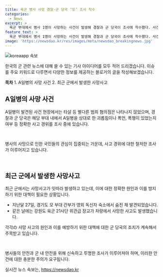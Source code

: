 ```yaml
---
title: 육군 병사 사망 경찰·군 당국 ‘또’ 조사 착수
categories:
  - News
excerpt: >
  육군 부대에서 병사 1명이 사망하는 사건이 발생해 경찰과 군 당국이 조사에 착수했다. 사건 현장에서는 타살 등 별다른 범죄 혐의점은 나타나지 않았으며, 군과 경찰은 A일병을 상대로 한 괴롭힘이나 폭언, 폭행 등을 조사 중이다. 최근 군에서는 사망사고가 잇따라 발생하고 있는 가운데, 이번 사건으로 인하여 군 내부 갈등이나 안전 문제에 대한 우려가 커지고 있다.
feature_text: >
  육군 부대에서 병사 1명이 사망하는 사건이 발생해 경찰과 군 당국이 조사에 착수했다. 사건 현장에서는 타살 등 별다른 범죄 혐의점은 나타나지 않았으며, 군과 경찰은 A일병을 상대로 한 괴롭힘이나 폭언, 폭행 등을 조사 중이다. 최근 군에서는 사망사고가 잇따라 발생하고 있는 가운데, 이번 사건으로 인하여 군 내부 갈등이나 안전 문제에 대한 우려가 커지고 있다.
image: 'https://newsdao.kr/res/images/meta/newsdao_breakingnews.jpg'
---
```


<p><img src="https://newsdao.kr/res/images/meta/newsdao_breakingnews.jpg" alt="koreaapp 속보" /></p>

<p>한국의 군 관련 뉴스에 대해 쓸 수 있는 기사 아이디어를 모두 적어 드리겠습니다. 이슈를 주요 키워드로 다루면서 다양한 정보를 제공하는 블로거의 글을 작성해보겠습니다.</p>

<p><strong>목차</strong>
1. A일병의 사망 사건
2. 최근 군에서 발생한 사망사고</p>

<h2 data-ke-size="size26">A일병의 사망 사건</h2>

<p>A일병이 발견된 사건 현장에서는 타살 등 별다른 범죄 혐의점은 나타나지 않았으며, 경찰과 군 당국은 해당 부대 내에서 A일병을 상대로 한 괴롭힘이나 폭언, 폭행이 있었는지 여부 등 정확한 사고 경위를 조사 중에 있습니다. </p>

<p data-ke-size="size16">&nbsp;</p>

<p>병사의 사망으로 인한 국민들의 관심이 집중되는 가운데, 사고 경위에 대한 철저한 조사가 이루어지고 있습니다.</p>

<p data-ke-size="size16">&nbsp;</p>

<h2 data-ke-size="size26">최근 군에서 발생한 사망사고</h2>

<p>최근 군에서는 사망사고가 잇따라 발생하고 있는데, 이에 대한 정확한 원인과 이를 방지하기 위한 대책이 필요한 상황입니다. </p>

<ul>
  <li>지난달 27일, 경기도 모 부대 간부가 영외 독신자 숙소에서 숨진 채 발견되었습니다.</li>
  <li>같은 날에는 강원도 육군 21사단 위관급 장교가 차량에서 사망한 사고도 발생했습니다.</li>
</ul>

<p>각각の 사망 사고의 원인과 이를 예방하기 위한 대책에 대한 군 당국의 조치가 계속해서 주목받고 있습니다.</p>

<p data-ke-size="size16">&nbsp;</p>

<p>병사들의 안전과 군 내 안전을 위해 신속하고 투명한 조사가 이루어져야 하며, 이러한 안건에 대한 충분한 주의가 요구됩니다.</p>
실시간 뉴스 속보는, <a href="https://newsdao.kr" rel="dofollow">https://newsdao.kr</a>


